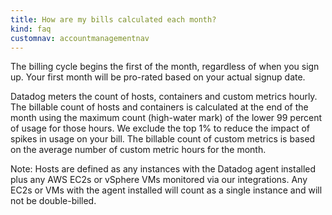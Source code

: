 ```yaml
---
title: How are my bills calculated each month?
kind: faq
customnav: accountmanagementnav
---
```


The billing cycle begins the first of the month, regardless of when you sign up. Your first month will be pro-rated based on your actual signup date.

Datadog meters the count of hosts, containers and custom metrics hourly. The billable count of hosts and containers is calculated at the end of the month using the maximum count (high-water mark) of the lower 99 percent of usage for those hours. We exclude the top 1% to reduce the impact of spikes in usage on your bill. The billable count of custom metrics is based on the average number of custom metric hours for the month.

Note: Hosts are defined as any instances with the Datadog agent installed plus any AWS EC2s or vSphere VMs monitored via our integrations. Any EC2s or VMs with the agent installed will count as a single instance and will not be double-billed.